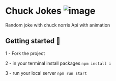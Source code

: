 # Chuck Jokes ![image](https://user-images.githubusercontent.com/69718187/143036530-e38b45bb-9974-4fae-9180-b1661ecea68e.png)

Random joke with chuck norris Api with animation

## Getting started 📌 ##

1 - Fork the project

2 - in your terminal install packages `npm install i`

3 - run your local server `npm run start`
